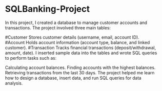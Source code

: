 # SQLBanking-Project

In this project, I created a database to manage customer accounts and transactions. The project involved three main tables:

#Customer
Stores customer details (username, email, account ID).
#Account
Holds account information (account type, balance, and linked customer).
#Transaction
Tracks financial transactions (deposit/withdrawal, amount, date).
I inserted sample data into the tables and wrote SQL queries to perform tasks such as:

Calculating account balances.
Finding accounts with the highest balances.
Retrieving transactions from the last 30 days.
The project helped me learn how to design a database, insert data, and run SQL queries for data analysis.
